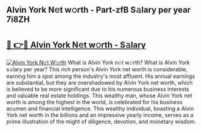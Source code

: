 ## Alvin York N𝚎t w𝚘rth - Part-zfB S𝚊lary per year 7i8ZH

# <h2><a href="http://gc054wh.nevu.top/?p=Alvin+York">🔗 👉🔴 Alvin York N𝚎t w𝚘rth - S𝚊lary</a></h2>

[![Alvin York N𝚎t W𝚘rth](https://i.imgur.com/Oavwk0R.jpeg)](http://gc054wh.nevu.top/?p=Alvin+York)
What is Alvin York n𝚎t w𝚘rth? What is Alvin York s𝚊lary per year?
This rich person's Alvin York net worth is considerable, earning him a spot among the industry's most affluent. His annual earnings are substantial, but they are overshadowed by Alvin York net worth, which is believed to be more significant due to his numerous business interests and valuable real estate holdings. This wealthy man, whose Alvin York net worth is among the highest in the world, is celebrated for his business acumen and financial intelligence. This wealthy individual, boasting a Alvin York net worth in the billions and an impressive yearly income, serves as a prime illustration of the might of diligence, devotion, and monetary wisdom.
